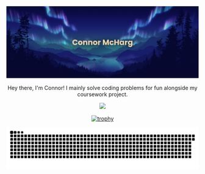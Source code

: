 <div align="center">

<picture>
  <img alt="banner" src="banner_new.png" />
</picture>

Hey there, I'm Connor!
I mainly solve coding problems for fun alongside my coursework project.

![](https://github-readme-stats.vercel.app/api?username=MaximumFire&hide_border=true&theme=transparent&show_icons=true) 

[![trophy](https://github-profile-trophy.vercel.app/?username=MaximumFire&theme=tokyonight&column=7&margin-w=15&margin-h=15&no-frame=true&no-bg=false)](https://github.com/ryo-ma/github-profile-trophy)

<picture>
  <source media="(prefers-color-scheme: dark)" srcset="https://github.com/MaximumFire/MaximumFire/blob/output/github-contribution-grid-snake-dark.svg" />
  <source media="(prefers-color-scheme: light)" srcset="https://github.com/MaximumFire/MaximumFire/blob/output/github-contribution-grid-snake.svg" />
  <img alt="github-snake" src="https://github.com/MaximumFire/MaximumFire/blob/output/github-contribution-grid-snake.svg" />
</picture>


#
</div>
